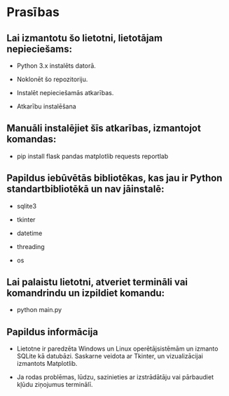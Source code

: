 # Prasības

## Lai izmantotu šo lietotni, lietotājam nepieciešams:

- Python 3.x instalēts datorā.

- Noklonēt šo repozitoriju.

- Instalēt nepieciešamās atkarības.

- Atkarību instalēšana


## Manuāli instalējiet šīs atkarības, izmantojot komandas:

- pip install flask pandas matplotlib requests reportlab

## Papildus iebūvētās bibliotēkas, kas jau ir Python standartbibliotēkā un nav jāinstalē:

- sqlite3

- tkinter

- datetime

- threading

- os

## Lai palaistu lietotni, atveriet termināli vai komandrindu un izpildiet komandu:

- python main.py


## Papildus informācija

- Lietotne ir paredzēta Windows un Linux operētājsistēmām un izmanto SQLite kā datubāzi. Saskarne veidota ar Tkinter, un vizualizācijai izmantots Matplotlib.

- Ja rodas problēmas, lūdzu, sazinieties ar izstrādātāju vai pārbaudiet kļūdu ziņojumus terminālī.

